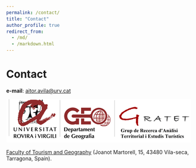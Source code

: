 ```yaml
---
permalink: /contact/
title: "Contact"
author_profile: true
redirect_from: 
  - /md/
  - /markdown.html
---
```



Contact
======
__e-mail__: aitor.avila@urv.cat

![logo](images/URV-Logo6.png)

[Faculty of Tourism and Geography](https://www.ftg.urv.cat/en/)
(Joanot Martorell, 15, 43480 Vila-seca, Tarragona, Spain).


